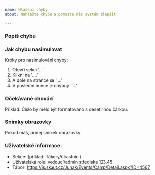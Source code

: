 ```yaml
---
name: Hlášení chyby
about: Nahlašte chybu a pomozte nás systém zlepšit

---
```


### Popiš chybu


### Jak chybu nasimulovat
Kroky pro nasimulování chyby:
1. Otevři sekci '...'
2. Klikni na '....'
3. A dole na stránce se '....'
4. V poslední buňce je chybný '....'

### Očekávané chování
Příklad: Číslo by mělo být formátováno s desetinnou čárkou.

### Snímky obrazovky
Pokud máš, přidej snímek obrazovky.

### Uživatelské informace:
 - Sekce: (příklad: Tábory/účastníci)
 - Uživatelská role: vedoucí/admin střediska 123.45 
 - Tábor: https://is.skaut.cz/Junak/Events/Camp/Detail.aspx?ID=4567 

